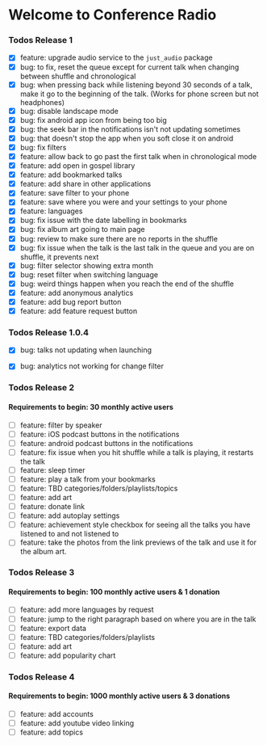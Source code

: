 # Welcome to Conference Radio

### Todos Release 1
 - [x] feature: upgrade audio service to the `just_audio` package
 - [x] bug: to fix, reset the queue except for current talk when changing between shuffle and chronological 
 - [x] bug: when pressing back while listening beyond 30 seconds of a talk, make it go to the beginning of the talk. (Works for phone screen but not headphones)
 - [x] bug: disable landscape mode
 - [x] bug: fix android app icon from being too big
 - [x] bug: the seek bar in the notifications isn't not updating sometimes
 - [x] bug: that doesn't stop the app when you soft close it on android
 - [x] bug: fix filters
 - [x] feature: allow back to go past the first talk when in chronological mode
 - [x] feature: add open in gospel library
 - [x] feature: add bookmarked talks
 - [x] feature: add share in other applications
 - [x] feature: save filter to your phone
 - [x] feature: save where you were and your settings to your phone
 - [x] feature: languages
 - [x] bug: fix issue with the date labelling in bookmarks
 - [x] bug: fix album art going to main page
 - [x] bug: review to make sure there are no reports in the shuffle
 - [x] bug: fix issue when the talk is the last talk in the queue and you are on shuffle, it prevents next
 - [x] bug: filter selector showing extra month
 - [x] bug: reset filter when switching language
 - [x] bug: weird things happen when you reach the end of the shuffle
 - [x] feature: add anonymous analytics
 - [x] feature: add bug report button
 - [x] feature: add feature request button

 ### Todos Release 1.0.4
 - [x] bug: talks not updating when launching
 - [x] bug: analytics not working for change filter


### Todos Release 2
#### Requirements to begin: 30 monthly active users
 - [ ] feature: filter by speaker
 - [ ] feature: iOS podcast buttons in the notifications
 - [ ] feature: android podcast buttons in the notifications
 - [ ] feature: fix issue when you hit shuffle while a talk is playing, it restarts the talk
 - [ ] feature: sleep timer
 - [ ] feature: play a talk from your bookmarks
 - [ ] feature: TBD categories/folders/playlists/topics
 - [ ] feature: add art
 - [ ] feature: donate link
 - [ ] feature: add autoplay settings
 - [ ] feature: achievement style checkbox for seeing all the talks you have listened to and not listened to
 - [ ] feature: take the photos from the link previews of the talk and use it for the album art.
 
### Todos Release 3
#### Requirements to begin: 100 monthly active users & 1 donation
 - [ ] feature: add more languages by request
 - [ ] feature: jump to the right paragraph based on where you are in the talk
 - [ ] feature: export data
 - [ ] feature: TBD categories/folders/playlists
 - [ ] feature: add art
 - [ ] feature: add popularity chart

### Todos Release 4
#### Requirements to begin: 1000 monthly active users & 3 donations
 - [ ] feature: add accounts
 - [ ] feature: add youtube video linking
 - [ ] feature: add topics
